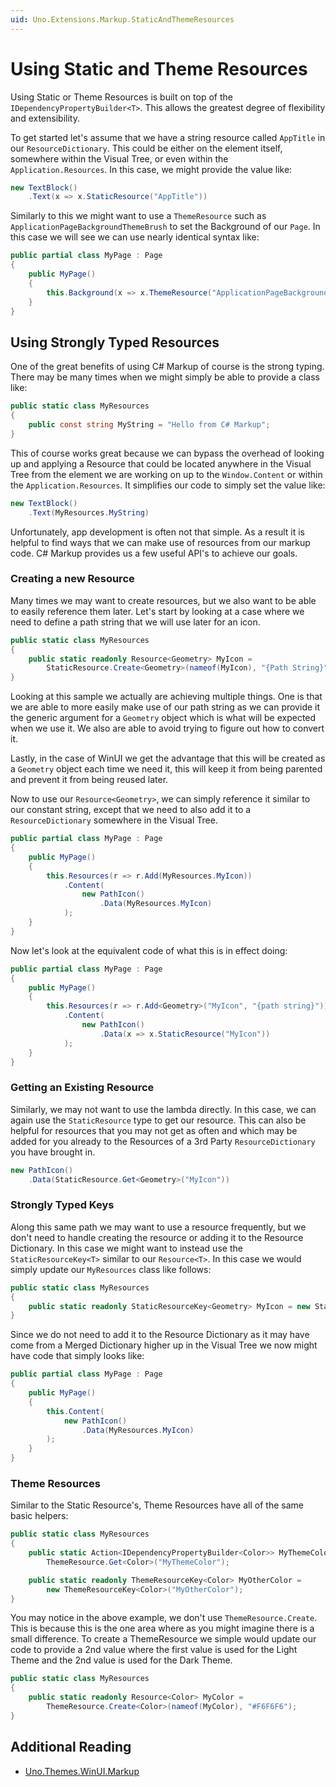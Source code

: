 ```yaml
---
uid: Uno.Extensions.Markup.StaticAndThemeResources
---
```


# Using Static and Theme Resources

Using Static or Theme Resources is built on top of the `IDependencyPropertyBuilder<T>`. This allows the greatest degree of flexibility and extensibility.

To get started let's assume that we have a string resource called `AppTitle` in our `ResourceDictionary`. This could be either on the element itself, somewhere within the Visual Tree, or even within the `Application.Resources`. In this case, we might provide the value like:

```csharp
new TextBlock()
    .Text(x => x.StaticResource("AppTitle"))
```

Similarly to this we might want to use a `ThemeResource` such as `ApplicationPageBackgroundThemeBrush` to set the Background of our `Page`. In this case we will see we can use nearly identical syntax like:

```csharp
public partial class MyPage : Page
{
    public MyPage()
    {
        this.Background(x => x.ThemeResource("ApplicationPageBackgroundThemeBrush"));
    }
}
```

## Using Strongly Typed Resources

One of the great benefits of using C# Markup of course is the strong typing. There may be many times when we might simply be able to provide a class like:

```csharp
public static class MyResources
{
    public const string MyString = "Hello from C# Markup";
}
```

This of course works great because we can bypass the overhead of looking up and applying a Resource that could be located anywhere in the Visual Tree from the element we are working on up to the `Window.Content` or within the `Application.Resources`. It simplifies our code to simply set the value like:

```csharp
new TextBlock()
    .Text(MyResources.MyString)
```

Unfortunately, app development is often not that simple. As a result it is helpful to find ways that we can make use of resources from our markup code. C# Markup provides us a few useful API's to achieve our goals.

### Creating a new Resource

Many times we may want to create resources, but we also want to be able to easily reference them later. Let's start by looking at a case where we need to define a path string that we will use later for an icon.

```cs
public static class MyResources
{
    public static readonly Resource<Geometry> MyIcon =
        StaticResource.Create<Geometry>(nameof(MyIcon), "{Path String}");
}
```

Looking at this sample we actually are achieving multiple things. One is that we are able to more easily make use of our path string as we can provide it the generic argument for a `Geometry` object which is what will be expected when we use it. We also are able to avoid trying to figure out how to convert it.

Lastly, in the case of WinUI we get the advantage that this will be created as a `Geometry` object each time we need it, this will keep it from being parented and prevent it from being reused later.

Now to use our `Resource<Geometry>`, we can simply reference it similar to our constant string, except that we need to also add it to a `ResourceDictionary` somewhere in the Visual Tree.

```csharp
public partial class MyPage : Page
{
    public MyPage()
    {
        this.Resources(r => r.Add(MyResources.MyIcon))
            .Content(
                new PathIcon()
                    .Data(MyResources.MyIcon)
            );
    }
}
```

Now let's look at the equivalent code of what this is in effect doing:

```csharp
public partial class MyPage : Page
{
    public MyPage()
    {
        this.Resources(r => r.Add<Geometry>("MyIcon", "{path string}"))
            .Content(
                new PathIcon()
                    .Data(x => x.StaticResource("MyIcon"))
            );
    }
}
```

### Getting an Existing Resource

Similarly, we may not want to use the lambda directly. In this case, we can again use the `StaticResource` type to get our resource. This can also be helpful for resources that you may not get as often and which may be added for you already to the Resources of a 3rd Party `ResourceDictionary` you have brought in.

```csharp
new PathIcon()
    .Data(StaticResource.Get<Geometry>("MyIcon"))
```

### Strongly Typed Keys

Along this same path we may want to use a resource frequently, but we don't need to handle creating the resource or adding it to the Resource Dictionary. In this case we might want to instead use the `StaticResourceKey<T>` similar to our `Resource<T>`. In this case we would simply update our `MyResources` class like follows:

```csharp
public static class MyResources
{
    public static readonly StaticResourceKey<Geometry> MyIcon = new StaticResourceKey<Geometry>(nameof(MyIcon));
}
```

Since we do not need to add it to the Resource Dictionary as it may have come from a Merged Dictionary higher up in the Visual Tree we now might have code that simply looks like:

```csharp
public partial class MyPage : Page
{
    public MyPage()
    {
        this.Content(
            new PathIcon()
                .Data(MyResources.MyIcon)
        );
    }
}
```

### Theme Resources

Similar to the Static Resource's, Theme Resources have all of the same basic helpers:

```csharp
public static class MyResources
{
    public static Action<IDependencyPropertyBuilder<Color>> MyThemeColor =>
        ThemeResource.Get<Color>("MyThemeColor");

    public static readonly ThemeResourceKey<Color> MyOtherColor =
        new ThemeResourceKey<Color>("MyOtherColor");
}
```

You may notice in the above example, we don't use `ThemeResource.Create`. This is because this is the one area where as you might imagine there is a small difference. To create a ThemeResource we simple would update our code to provide a 2nd value where the first value is used for the Light Theme and the 2nd value is used for the Dark Theme.

```csharp
public static class MyResources
{
    public static readonly Resource<Color> MyColor =
        ThemeResource.Create<Color>(nameof(MyColor), "#F6F6F6");
}
```

## Additional Reading

- [Uno.Themes.WinUI.Markup](xref:Uno.Extensions.Markup.UnoThemes)
